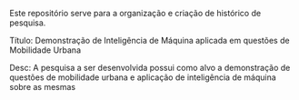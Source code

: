 Este repositório serve para a organização e criação de histórico de pesquisa.

  Título: Demonstração de Inteligência de Máquina aplicada em questões de Mobilidade Urbana

  Desc: A pesquisa a ser desenvolvida possui como alvo a demonstração de questões de mobilidade urbana e aplicação de inteligência de máquina sobre as mesmas
  
